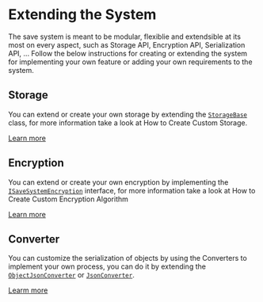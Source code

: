 # Extending the System

The save system is meant to be modular, flexiblie and extendsible at its most on every aspect, such as Storage API, Encryption API, Serialization API, ...
Follow the below instructions for creating or extending the system for implementing your own feature or adding your own requirements to the system.

## Storage

You can extend or create your own storage by extending the [`StorageBase`](xref:Bayat.SaveSystem.Storage.StorageBase) class, for more information take a look at How to Create Custom Storage.

[Learn more](storage.md)

## Encryption

You can extend or create your own encryption by implementing the [`ISaveSystemEncryption`](xref:Bayat.SaveSystem.Security.ISaveSystemEncryption) interface, for more information take a look at How to Create Custom Encryption Algorithm

[Learn more](encryption.md)

## Converter

You can customize the serialization of objects by using the Converters to implement your own process, you can do it by extending the [`ObjectJsonConverter`](xref:Bayat.Json.Converters.ObjectJsonConverter) or [`JsonConverter`](xref:Bayat.Json.JsonConverter).

[Learm more](converter.md)

